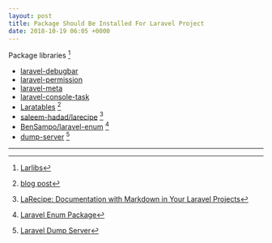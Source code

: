 ```yaml
---
layout: post
title: Package Should Be Installed For Laravel Project
date: 2018-10-19 06:05 +0000
---
```


Package libraries [^5]
[^5]: [Larlibs](https://laralibs.com/top?page=3)
* [laravel-debugbar](https://github.com/barryvdh/laravel-debugbar)
* [laravel-permission](https://github.com/spatie/laravel-permission)
* [laravel-meta](https://github.com/kodeine/laravel-meta)
* [laravel-console-task](https://github.com/nunomaduro/laravel-console-task)
* [Laratables](https://github.com/freshbitsweb/laratables) [^1]
* [saleem-hadad/larecipe](https://github.com/saleem-hadad/larecipe)  [^2]
* [BenSampo/laravel-enum](https://github.com/BenSampo/laravel-enum) [^3]
* [dump-server](https://github.com/beyondcode/laravel-dump-server) [^4]

[^1]: [blog post](https://laravel-news.com/laratables)
[^2]: [LaRecipe: Documentation with Markdown in Your Laravel Projects](https://laravel-news.com/larecipe-documentation-package)
[^3]: [Laravel Enum Package](https://laravel-news.com/laravel-enum-package)
[^4]: [Laravel Dump Server](https://laravel-news.com/laravel-dump-server)


---
